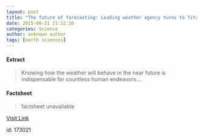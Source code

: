 ```yaml
---
layout: post
title: "The future of forecasting: Leading weather agency turns to Titan to advance science of prediction"
date: 2015-08-21 21:12:16
categories: Science
author: unknown author
tags: [earth sciences]
---
```



#### Extract
>Knowing how the weather will behave in the near future is indispensable for countless human endeavors....

#### Factsheet
>factsheet unavailable

[Visit Link](http://phys.org/news/2015-08-future-weather-agency-titan-advance.html)

id:  173021


